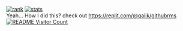 [![rank](https://githubrms.qaiik.repl.co/c.svg)](https://github.com/anuraghazra/github-readme-stats)
[![stats](https://githubrms.qaiik.repl.co/c2.svg)](https://github.com/anuraghazra/github-readme-stats)
<br>
Yeah... How I did this? check out https://replit.com/@qaiik/githubrms<br>
[![README Visitor Count](https://readmevisitorcount-3.ikpar3.repl.co)](https://github.com/qaiik/readmevisitorcount)


